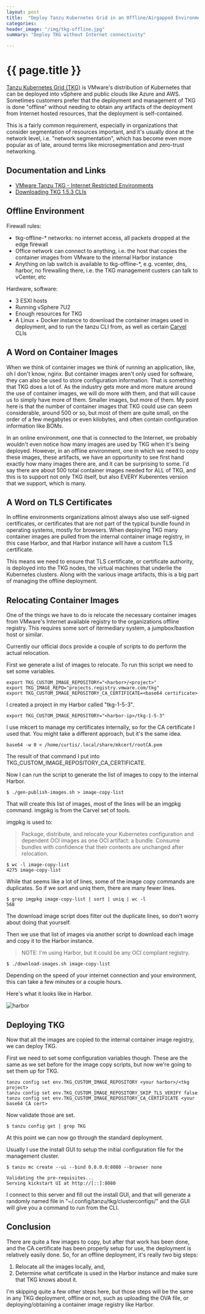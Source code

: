 ```yaml
---
layout: post
title:  "Deploy Tanzu Kubernetes Grid in an Offline/Airgapped Environment"
categories:
header_image: "/img/tkg-offline.jpg"
summary: "Deploy TKG without Internet connectivity"

---
```


# {{ page.title }}

[Tanzu Kubernetes Grid (TKG)](https://tanzu.vmware.com/kubernetes-grid/) is VMware's distribution of Kubernetes that can be deployed into vSphere and public clouds like Azure and AWS. Sometimes customers prefer that the deployment and management of TKG is done "offline" without needing to obtain any artifacts of the deployment from Internet hosted resources, that the deployment is self-contained.

This is a fairly common requirement, especially in organizations that consider segmentation of resources important, and it's usually done at the network level, i.e. "network segmentation", which has become even more popular as of late, around terms like microsegmentation and zero-trust networking.

## Documentation and Links

* [VMware Tanzu TKG - Internet Restricted Environments](https://docs.vmware.com/en/VMware-Tanzu-Kubernetes-Grid/1.5/vmware-tanzu-kubernetes-grid-15/GUID-mgmt-clusters-airgapped-environments.html)
* [Downloading TKG 1.5.3 CLIs](https://customerconnect.vmware.com/en/downloads/details?downloadGroup=TKG-153&productId=988&rPId=88185)

## Offline Environment

Firewall rules:

* tkg-offline-* networks: no internet access, all packets dropped at the edge firewall
* Office network can connect to anything, i.e. the host that copies the container images from VMware to the internal Harbor instance
* Anything on lab switch is available to tkg-offline-*, e.g. vcenter, dns, harbor, no firewalling there, i.e. the TKG management custers can talk to vCenter, etc

Hardware, software:

* 3 ESXI hosts
* Running vSphere 7U2
* Enough resources for TKG
* A Linux + Docker instance to download the container images used in deployment, and to run the tanzu CLI from, as well as certain [Carvel](https://carvel.dev) CLIs

## A Word on Container Images

When we think of container images we think of running an application, like, oh I don't know, nginx. But container images aren't only used for software, they can also be used to store configuration information. That is something that TKG does a lot of. As the industry gets more and more mature around the use of container images, we will do more with them, and that will cause us to simply have more of them. Smaller images, but more of them. My point here is that the number of container images that TKG could use can seem considerable, around 500 or so, but most of them are quite small, on the order of a few megabytes or even kilobytes, and often contain configuration information like BOMs.

In an online environment, one that is connected to the Internet, we probably wouldn't even notice how many images are used by TKG when it's being deployed. However, in an offline environment, one in which we need to copy these images, these artifacts, we have an opportunity to see first hand exactly how many images there are, and it can be surprising to some. I'd say there are about 500 total container images needed for ALL of TKG, and this is to support not only TKG itself, but also EVERY Kuberentes version that we support, which is many. 

## A Word on TLS Certificates

In offline environments organizations almost always also use self-signed certificates, or certificates that are not part of the typical bundle found in operating systems, mostly for browsers. When deploying TKG many container images are pulled from the internal container image registry, in this case Harbor, and that Harbor instance will have a custom TLS certificate.

This means we need to ensure that TLS certificate, or certificate authority, is deployed into the TKG nodes, the virtual machines that underlie the Kubernetes clusters. Along with the various image artifacts, this is a big part of managing the offline deployment.

## Relocating Container Images

One of the things we have to do is relocate the necessary container images from VMware's Internet available registry to the organizations offline registry. This requires some sort of itermediary system, a jumpbox/bastion host or similar.

Currently our official docs provide a couple of scripts to do perform the actual relocation.

First we generate a list of images to relocate.  To run this script we need to set some variables.

```
export TKG_CUSTOM_IMAGE_REPOSITORY="<harbor>/<project>"
export TKG_IMAGE_REPO="projects.registry.vmware.com/tkg"
export TKG_CUSTOM_IMAGE_REPOSITORY_CA_CERTIFICATE=<base64 certificate>
```

I created a project in my Harbor called "tkg-1-5-3".

```
export TKG_CUSTOM_IMAGE_REPOSITORY="<harbor-ip>/tkg-1-5-3"
```

I use mkcert to manage my certificates internally, so for the CA certificate I used that. You might take a different approach, but it's the same idea.

```
base64 -w 0 < /home/curtis/.local/share/mkcert/rootCA.pem
```

The result of that command I put into TKG_CUSTOM_IMAGE_REPOSITORY_CA_CERTIFICATE.

Now I can run the script to generate the list of images to copy to the internal Harbor.

```
$ ./gen-publish-images.sh > image-copy-list
```

That will create this list of images, most of the lines will be an imgpkg command. imgpkg is from the Carvel set of tools.

imgpkg is used to:

>Package, distribute, and relocate your Kubernetes configuration and dependent OCI images as one OCI artifact: a bundle. Consume bundles with confidence that their contents are unchanged after relocation.

```
$ wc -l image-copy-list 
4275 image-copy-list
```

While that seems like a lot of lines, some of the image copy commands are duplicates. So if we sort and uniq them, there are many fewer lines.

```
$ grep imgpkg image-copy-list | sort | uniq | wc -l
568
```

The download image script does filter out the duplicate lines, so don't worry about doing that yourself.

Then we use that list of images via another script to download each image and copy it to the Harbor instance.

>NOTE: I'm using Harbor, but it could be any OCI compliant registry.


```
$ ./download-images.sh image-copy-list
```

Depending on the speed of your internet connection and your environment, this can take a few minutes or a couple hours.

Here's what it looks like in Harbor.

![harbor](/img/tkg-offline-1.jpg)

## Deploying TKG

Now that all the images are copied to the internal container image registry, we can deploy TKG.

First we need to set some configuration variables though. These are the same as we set before for the image copy scripts, but now we're going to set them up for TKG.

```
tanzu config set env.TKG_CUSTOM_IMAGE_REPOSITORY <your harbor>/<tkg project>
tanzu config set env.TKG_CUSTOM_IMAGE_REPOSITORY_SKIP_TLS_VERIFY false
tanzu config set env.TKG_CUSTOM_IMAGE_REPOSITORY_CA_CERTIFICATE <your base64 CA cert>
```

Now validate those are set.

```
$ tanzu config get | grep TKG
```

At this point we can now go through the standard deployment.

Usually I use the install GUI to setup the initial configuration file for the management cluster.

```
$ tanzu mc create --ui --bind 0.0.0.0:8080 --browser none

Validating the pre-requisites...
Serving kickstart UI at http://[::]:8080
```

I connect to this server and fill out the install GUI, and that will generate a randomly named file in "~/.config/tanzu/tkg/clusterconfigs/" and the GUI will give you a command to run from the CLI.

## Conclusion

There are quite a few images to copy, but after that work has been done, and the CA certificate has been properly setup for use, the deployment is relatively easily done. So, for an offline deployment, it's really two big steps: 

1. Relocate all the images locally, and,
2. Determine what certificate is used in the Harbor instance and make sure that TKG knows about it.

I'm skipping quite a few other steps here, but those steps will be the same in any TKG deployment, offline or not, such as uploading the OVA file, or deploying/obtaining a container image registry like Harbor.